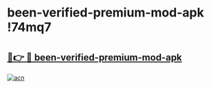 # been-verified-premium-mod-apk !74mq7

# <h2><a href="https://538jzi.esa.edu.pl?title=been-verified-premium-mod-apk&ref=74mq7">🔗👉 🔴 been-verified-premium-mod-apk</a></h2>

[![acn](https://github.com/user-attachments/assets/0f9c940e-d8b0-45ae-aac7-cd30a18b3e1c)](https://538jzi.esa.edu.pl?title=been-verified-premium-mod-apk&ref=74mq7)


